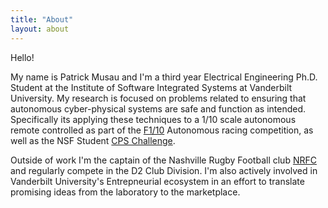 ```yaml
---
title: "About"
layout: about
---
```



Hello! 

My name is Patrick Musau and I'm a third year Electrical Engineering Ph.D. Student at the Institute of Software Integrated Systems at Vanderbilt University. My research is focused on problems related to ensuring that autonomous cyber-physical systems are safe and function as intended.  Specifically its applying these techniques to a 1/10 scale autonomous remote controlled as part of the [F1/10](http://f1tenth.org/) Autonomous racing competition, as well as the NSF Student [CPS Challenge](https://cps-vo.org/group/CPSchallenge).

Outside of work I'm the captain of the Nashville Rugby Football club [NRFC](https://nashvillerugby.com/) and regularly compete in the D2 Club Division. I'm also actively involved in Vanderbilt University's Entrepneurial ecosystem in an effort to translate promising ideas from the laboratory to the marketplace.  
